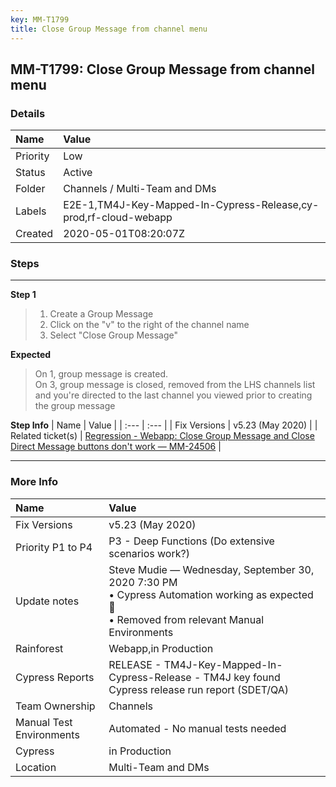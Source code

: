 ```yaml
---
key: MM-T1799
title: Close Group Message from channel menu
---
```


## MM-T1799: Close Group Message from channel menu

### Details

| Name     | Value                                                            |
| :------- | :--------------------------------------------------------------- |
| Priority | Low                                                              |
| Status   | Active                                                           |
| Folder   | Channels / Multi-Team and DMs                                    |
| Labels   | E2E-1,TM4J-Key-Mapped-In-Cypress-Release,cy-prod,rf-cloud-webapp |
| Created  | 2020-05-01T08:20:07Z                                             |

### Steps

<hr/>

**Step 1**

> <article><ol><li><span data-sheets-userformat='{"2":4993,"3":{"1":0},"10":2,"11":4,"12":0,"15":"arial,sans,sans-serif"}' data-sheets-value='{"1":2,"2":"1. Create a Group Message\n2. Click on the \"v\" to the right of the channel name\n3. Select \"Close Group Message\""}'>Create a Group Message<br></span></li><li><span data-sheets-userformat='{"2":4993,"3":{"1":0},"10":2,"11":4,"12":0,"15":"arial,sans,sans-serif"}' data-sheets-value='{"1":2,"2":"1. Create a Group Message\n2. Click on the \"v\" to the right of the channel name\n3. Select \"Close Group Message\""}'>Click on the "v" to the right of the channel name</span></li><li><span data-sheets-userformat='{"2":4993,"3":{"1":0},"10":2,"11":4,"12":0,"15":"arial,sans,sans-serif"}' data-sheets-value='{"1":2,"2":"1. Create a Group Message\n2. Click on the \"v\" to the right of the channel name\n3. Select \"Close Group Message\""}'>Select "Close Group Message"</span></li></ol></article>

**Expected**

> <article><span data-sheets-userformat='{"2":4993,"3":{"1":0},"10":2,"11":4,"12":0,"15":"arial,sans,sans-serif"}' data-sheets-value="{&quot;1&quot;:2,&quot;2&quot;:&quot;After 1) the group message is created\nAfter 3) the group message is closed, removed from the LHS channels list and you're directed to Town Square&quot;}">On 1, group message is created.</span><br><span data-sheets-userformat='{"2":4993,"3":{"1":0},"10":2,"11":4,"12":0,"15":"arial,sans,sans-serif"}' data-sheets-value="{&quot;1&quot;:2,&quot;2&quot;:&quot;After 1) the group message is created\nAfter 3) the group message is closed, removed from the LHS channels list and you're directed to Town Square&quot;}">On 3,&nbsp;</span><span data-sheets-userformat='{"2":4993,"3":{"1":0},"10":2,"11":4,"12":0,"15":"arial,sans,sans-serif"}' data-sheets-value="{&quot;1&quot;:2,&quot;2&quot;:&quot;After 1) the group message is created\nAfter 3) the group message is closed, removed from the LHS channels list and you're directed to Town Square&quot;}">group message is closed, removed from the LHS channels list and you're directed to the last channel you viewed prior to creating the group message</span></article>

**Step Info**
| Name | Value |
| :--- | :--- |
| Fix Versions | v5.23 (May 2020) |
| Related ticket(s) | <a href="https://mattermost.atlassian.net/browse/MM-24506">Regression - Webapp: Close Group Message and Close Direct Message buttons don't work — MM-24506</a> |

<hr/>

### More Info

| Name                     | Value                                                                                                                                                |
| :----------------------- | :--------------------------------------------------------------------------------------------------------------------------------------------------- |
| Fix Versions             | v5.23 (May 2020)                                                                                                                                     |
| Priority P1 to P4        | P3 - Deep Functions (Do extensive scenarios work?)                                                                                                   |
| Update notes             | Steve Mudie — Wednesday, September 30, 2020 7:30 PM<br />• Cypress Automation working as expected 🎉<br />• Removed from relevant Manual Environments |
| Rainforest               | Webapp,in Production                                                                                                                                 |
| Cypress Reports          | RELEASE - TM4J-Key-Mapped-In-Cypress-Release - TM4J key found Cypress release run report (SDET/QA)                                                   |
| Team Ownership           | Channels                                                                                                                                             |
| Manual Test Environments | Automated - No manual tests needed                                                                                                                   |
| Cypress                  | in Production                                                                                                                                        |
| Location                 | Multi-Team and DMs                                                                                                                                   |
